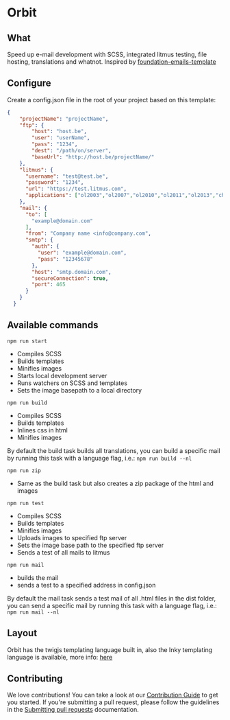 # Orbit
## What
Speed up e-mail development with SCSS, integrated litmus testing, file hosting, translations and whatnot. Inspired by [foundation-emails-template](https://github.com/zurb/foundation-emails-template)
## Configure
Create a config.json file in the root of your project based on this template:
```json
{
    "projectName": "projectName",
    "ftp": {
        "host": "host.be",
        "user": "userName",
        "pass": "1234",
        "dest": "/path/on/server",
        "baseUrl": "http://host.be/projectName/"
    },
    "litmus": {
      "username": "test@test.be",
      "password": "1234",
      "url": "https://test.litmus.com",
      "applications": ["ol2003","ol2007","ol2010","ol2011","ol2013","chromegmailnew","chromeyahoo","appmail9","iphone5s","ipad","android4","androidgmailapp"]
    },
    "mail": {
      "to": [
        "example@domain.com"
      ],
      "from": "Company name <info@company.com",
      "smtp": {
        "auth": {
          "user": "example@domain.com",
          "pass": "12345678"
        },
        "host": "smtp.domain.com",
        "secureConnection": true,
        "port": 465
      }
    }
  }
```
## Available commands
```npm run start```
- Compiles SCSS
- Builds templates
- Minifies images
- Starts local development server
- Runs watchers on SCSS and templates
- Sets the image basepath to a local directory

```npm run build```
- Compiles SCSS
- Builds templates
- Inlines css in html
- Minifies images

By default the build task builds all translations, you can build a specific mail by running this task with a language flag, i.e.: ```npm run build --nl```

```npm run zip```
- Same as the build task but also creates a zip package of the html and images

```npm run test```
- Compiles SCSS
- Builds templates
- Minifies images
- Uploads images to specified ftp server
- Sets the image base path to the specified ftp server
- Sends a test of all mails to litmus

```npm run mail```
- builds the mail
- sends a test to a specified address in config.json

By default the mail task sends a test mail of all .html files in the dist folder, you can send a specific mail by running this task with a language flag, i.e.: ```npm run mail --nl```

## Layout
Orbit has the twigjs templating language built in, also the Inky templating language is available, more info: [here](https://foundation.zurb.com/emails/docs/inky.html)

## Contributing
We love contributions! You can take a look at our [Contribution Guide](docs/contributing.md) to get you started.
If you're submitting a pull request, please follow the guidelines in the [Submitting pull requests](docs/pull-requests.md)
documentation.
